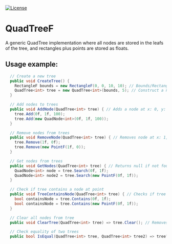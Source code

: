 [![License](https://flat.badgen.net/github/license/micromatch/micromatch)](https://opensource.org/licenses/MIT)

# QuadTreeF
A generic QuadTree implementation where all nodes are stored in the leafs of the tree, and rectangles plus points are stored as floats.

## Usage example:

```c#
  // Create a new tree
  public void CreateTree() {
    RectangleF bounds = new RectangleF(0, 0, 10, 10); // Bounds/Rectangle of tree
    QuadTree<int> tree = new QuadTree<int>(bounds, 5); // Construct a new QuadTree instance with (0, 0, 10, 10) bounds and max 5 nodes per leaf
  }

  // Add nodes to trees
  public void AddNode(QuadTree<int> tree) { // Adds a node at x: 0, y: 1 with value 100
    tree.Add(0f, 1f, 100); 
    tree.Add(new QuadNode<int>(0f, 1f, 100));
  }

  // Remove nodes from trees
  public void RemoveNode(QuadTree<int> tree) { // Removes node at x: 1, y: 0
    tree.Remove(1f, 0f);
    tree.Remove(new PointF(1f, 0));
  }

  // Get nodes from trees
  public void GetNodes(QuadTree<int> tree) { // Returns null if not found
    QuadNode<int> node = tree.Search(0f, 1f); 
    QuadNode<int> node2 = tree.Search(new PointF(0f, 1f));
  }

  // Check if tree contains a node at point
  public void TreeContainsNode(QuadTree<int> tree) { // Checks if tree contains a note at point x: 0, y: 1
    bool containsNode = tree.Contains(0f, 1f); 
    bool containsNode = tree.Contains(new PointF(0f, 1f));
  }

  // Clear all nodes from tree
  public void ClearTree(QuadTree<int> tree) => tree.Clear(); // Removes all nodes and leafs/branches in tree. Root bounds and max nodes remains.

  // Check equality of two trees
  public bool IsEqual(QuadTree<int> tree, QuadTree<int> tree2) => tree?.Equals(tree2) ?? false;
```
